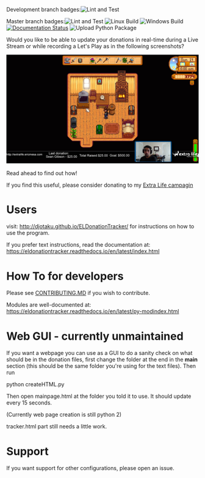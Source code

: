Development branch badges:![Lint and Test](https://github.com/djotaku/ELDonationTracker/workflows/Lint_Test/badge.svg?branch=devel)

Master branch badges:![Lint and Test](https://github.com/djotaku/ELDonationTracker/workflows/Lint_Test/badge.svg) ![Linux Build](https://github.com/djotaku/ELDonationTracker/workflows/Linux_Build/badge.svg) ![Windows Build](https://github.com/djotaku/ELDonationTracker/workflows/Windows_Build/badge.svg) [![Documentation Status](https://readthedocs.org/projects/eldonationtracker/badge/?version=latest)](https://eldonationtracker.readthedocs.io/en/latest/?badge=latest) ![Upload Python Package](https://github.com/djotaku/ELDonationTracker/workflows/Upload%20Python%20Package/badge.svg)

Would you like to be able to update your donations in real-time during a Live Stream or while recording a Let's Play as in the following screenshots?

![Updates while in-game](https://github.com/djotaku/ELDonationTracker/raw/devel/screenshots/IngameUpdates.png)

Read ahead to find out how!

If you find this useful, please consider donating to my [Extra Life campagin](http://extralife.ericmesa.com)

# Users

visit: http://djotaku.github.io/ELDonationTracker/ for instructions on how to use the program.

If you prefer text instructions, read the documentation at: https://eldonationtracker.readthedocs.io/en/latest/index.html

# How To for developers

Please see [CONTRIBUTING.MD](https://github.com/djotaku/ELDonationTracker/blob/master/CONTRIBUTING.md) if you wish to contribute. 

Modules are well-documented at: https://eldonationtracker.readthedocs.io/en/latest/py-modindex.html


# Web GUI - currently unmaintained

If you want a webpage you can use as a GUI to do a sanity check on what should be in the donation files, first change the folder at the end in the __main__ section (this should be the same folder you're using for the text files). Then run

python createHTML.py 

Then open mainpage.html at the folder you told it to use. It should update every 15 seconds.

(Currently web page creation is still python 2)

tracker.html part still needs a little work.

# Support

If you want support for other configurations, please open an issue.
